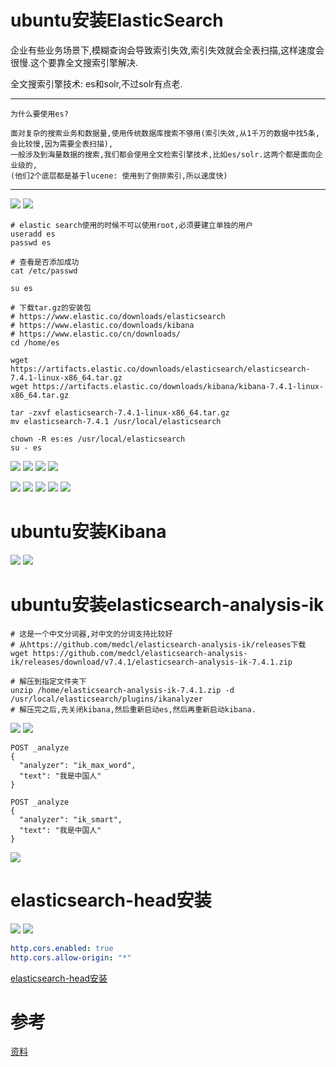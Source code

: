 # ubuntu安装ElasticSearch

企业有些业务场景下,模糊查询会导致索引失效,索引失效就会全表扫描,这样速度会很慢.这个要靠全文搜索引擎解决.

全文搜索引擎技术: es和solr,不过solr有点老.

---
    为什么要使用es?

    面对复杂的搜索业务和数据量,使用传统数据库搜索不够用(索引失效,从1千万的数据中找5条,会比较慢,因为需要全表扫描),
    一般涉及到海量数据的搜索,我们都会使用全文检索引擎技术,比如es/solr.这两个都是面向企业级的,
    (他们2个底层都是基于lucene: 使用到了倒排索引,所以速度快)
---

![](pics/lucene倒排索引.png)
![](pics/es特点.png)

```shell script
# elastic search使用的时候不可以使用root,必须要建立单独的用户
useradd es
passwd es

# 查看是否添加成功
cat /etc/passwd 

su es

# 下载tar.gz的安装包
# https://www.elastic.co/downloads/elasticsearch
# https://www.elastic.co/downloads/kibana
# https://www.elastic.co/cn/downloads/
cd /home/es

wget https://artifacts.elastic.co/downloads/elasticsearch/elasticsearch-7.4.1-linux-x86_64.tar.gz
wget https://artifacts.elastic.co/downloads/kibana/kibana-7.4.1-linux-x86_64.tar.gz

tar -zxvf elasticsearch-7.4.1-linux-x86_64.tar.gz
mv elasticsearch-7.4.1 /usr/local/elasticsearch

chown -R es:es /usr/local/elasticsearch
su - es
```

![](pics/修改es配置01.png)
![](pics/修改es配置02.png)
![](pics/修改es配置03.png)
![](pics/修改es配置04.png)

![](pics/运行es01.png)
![](pics/运行es02.png)
![](pics/运行es03.png)
![](pics/运行es04.png)
![](pics/运行es05.png)

# ubuntu安装Kibana

![](pics/Kibana是干什么的.png)
![](pics/kibana安装运行.png)

# ubuntu安装elasticsearch-analysis-ik

```shell script
# 这是一个中文分词器,对中文的分词支持比较好
# 从https://github.com/medcl/elasticsearch-analysis-ik/releases下载
wget https://github.com/medcl/elasticsearch-analysis-ik/releases/download/v7.4.1/elasticsearch-analysis-ik-7.4.1.zip

# 解压到指定文件夹下
unzip /home/elasticsearch-analysis-ik-7.4.1.zip -d /usr/local/elasticsearch/plugins/ikanalyzer
# 解压完之后,先关闭kibana,然后重新启动es,然后再重新启动kibana.
```

![](pics/安装ik分词器.png)
![](pics/ik分词器测试01.png)

```shell script
POST _analyze
{
  "analyzer": "ik_max_word",
  "text": "我是中国人"
}
```

```shell script
POST _analyze
{
  "analyzer": "ik_smart",
  "text": "我是中国人"
}
```

![](pics/es支持的同义词-分词器.png)

# elasticsearch-head安装

![](pics/elasticsearch-head.png)
![](pics/elasticsearch-head02.png)

```yml
http.cors.enabled: true
http.cors.allow-origin: "*"
```

[elasticsearch-head安装](https://github.com/mobz/elasticsearch-head)

# 参考

[资料](https://www.bilibili.com/video/av67957955?p=1)